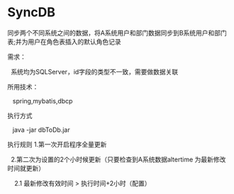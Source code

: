 # SyncDB
同步两个不同系统之间的数据，将A系统用户和部门数据同步到B系统用户和部门表;并为用户在角色表插入的默认角色记录

需求：

    系统均为SQLServer，id字段的类型不一致，需要做数据关联
    
所用技术：

    spring,mybatis,dbcp
    
 执行方式
 
    java -jar dbToDb.jar
    
 执行规则
    1.第一次开启程序全量更新
    
    2.第二次为设置的2个小时候更新（只要检查到A系统数据altertime 为最新修改时间就更新）
    
      2.1 最新修改有效时间 > 执行时间+2小时（配置）
